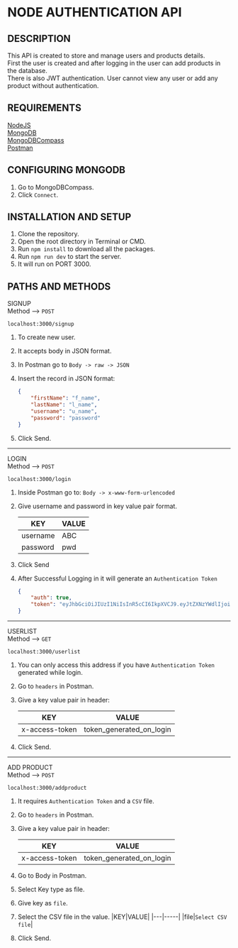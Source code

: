 # NODE AUTHENTICATION API

## DESCRIPTION

This API is created to store and manage users and products details.  
First the user is created and after logging in the user can add products in the database.  
There is also JWT authentication. User cannot view any user or add any product without authentication.

## REQUIREMENTS

[NodeJS](https://nodejs.org/en/download/)  
[MongoDB](https://www.mongodb.com/try/download/community)  
[MongoDBCompass](https://www.mongodb.com/try/download/compass)  
[Postman](https://www.postman.com/downloads/)  

## CONFIGURING MONGODB

1. Go to MongoDBCompass.  
2. Click `Connect`.  

## INSTALLATION AND SETUP

1. Clone the repository.
2. Open the root directory in Terminal or CMD.
3. Run `npm install` to download all the packages.
4. Run `npm run dev` to start the server.
5. It will run on PORT 3000.

## PATHS AND METHODS

SIGNUP  
Method --> `POST`  

`localhost:3000/signup`  

1. To create new user.  
2. It accepts body in JSON format.  
3. In Postman go to `Body -> raw -> JSON`  
4. Insert the record in JSON format:  

    ```JSON
    {
        "firstName": "f_name",
        "lastName": "l_name",
        "username": "u_name",
        "password": "password"
    }
    ```
5. Click Send.  
***
LOGIN  
Method --> `POST`

`localhost:3000/login`

1. Inside Postman go to: `Body -> x-www-form-urlencoded`
2. Give username and password in key value pair format.  

    |KEY|VALUE|
    |---|-----|
    |username|ABC|
    |password|pwd|
3. Click Send
4. After Successful Logging in it will generate an `Authentication Token`
    ```JSON
    {
        "auth": true,
        "token": "eyJhbGciOiJIUzI1NiIsInR5cCI6IkpXVCJ9.eyJtZXNzYWdlIjoiSSBrbmV3IGl0IHlvdSB3b3VsZCBjb21lIGhlcmXwn5iJIiwicmVxIjoiSWYgeW91IGxpa2UgbXkgd29yayBQbGVhc2UgY29uc2lkZXIgZm9sbG93aW5nIGFuZCBjb25uZWN0aW5nIHdpdGggbWUiLCJMaW5rZWRJbiI6Ind3dy5saW5rZWRpbi5jb20vaW4vdHJpbG9rMDEiLCJ0d2l0dGVyIjoiaHR0cHM6Ly90d2l0dGVyLmNvbS90cmlsb2tfMDEiLCJnaXRodWIiOiJodHRwczovL2dpdGh1Yi5jb20vdHJpbG9rMDEiLCJncmVldCI6IkhhdmUgYSBnb29kIGRheSDinaQifQ.gMj2zEnsYxPQ8LpsV-eR1mQ8Bwswf8NgrqVzlVfBJQY"
    }
    ```
***
USERLIST  
Method --> `GET`

`localhost:3000/userlist`

1. You can only access this address if you have `Authentication Token` generated while login.
2. Go to `headers` in Postman.
3. Give a key value pair in header:

    |KEY|VALUE|
    |---|-----|
    |x-access-token|token_generated_on_login|
4. Click Send.
***
ADD PRODUCT  
Method --> `POST`

`localhost:3000/addproduct`

1. It requires `Authentication Token` and a `CSV` file.
2. Go to `headers` in Postman.
3. Give a key value pair in header:

    |KEY|VALUE|
    |---|-----|
    |x-access-token|token_generated_on_login|
4. Go to Body in Postman.
5. Select Key type as file.
6. Give key as `file`.
7. Select the CSV file in the value.
    |KEY|VALUE|
    |---|-----|
    |file|`Select CSV file`|
8. Click Send. 
